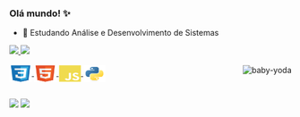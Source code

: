 ### Olá mundo! ✨​

- 🌱 Estudando Análise e Desenvolvimento de Sistemas


<div>
  <a href="https://beacons.ai/quelzinha_sz">
  <img height="180cm" src="https://github-readme-stats.vercel.app/api?username=quelzinha1&show_icons=false&theme=dracula&include_all_comits=true&counts=true&count_private=true">
  <img height="180cm" src="http://github-readme-stats.vercel.app/api/top-langs/?username=quelzinha1&layout=compact&langs_count=16&theme=dracula">
   </div>
<div style="display: inline_block"><br>
  <img align="center" alt="quel-CSS" height="30" width="40" src="https://raw.githubusercontent.com/devicons/devicon/master/icons/css3/css3-original.svg"> 
  <img align="center" alt="quel-HTML" height="30" width="40" src="https://raw.githubusercontent.com/devicons/devicon/master/icons/html5/html5-original.svg">
  <img align="center" alt="quel-Js" height="30" width="40" src="https://raw.githubusercontent.com/devicons/devicon/master/icons/javascript/javascript-plain.svg">
   <img align="center" alt="quel-Python" height="30" width="40" src="https://raw.githubusercontent.com/devicons/devicon/master/icons/python/python-original.svg">
  <img align="right" alt="baby-yoda" src="https://discord.com/channels/802972521053552731/1063895127787045035/1225463885784547349/baby-yodagif">
    </div>
  
  ##

  <div> 
  <a href="https://instagram.com/quelzinha_sz" target="_blank"><img src="https://img.shields.io/badge/-Instagram-%23E4405F?style=for-the-badge&logo=instagram&logoColor=white" target="_blank"></a>
 	<a href="https://www.twitch.tv/quelzinha_sz" target="_blank"><img src="https://img.shields.io/badge/Twitch-9146FF?style=for-the-badge&logo=twitch&logoColor=white" target="_blank"></a>    
</div>




  
 
